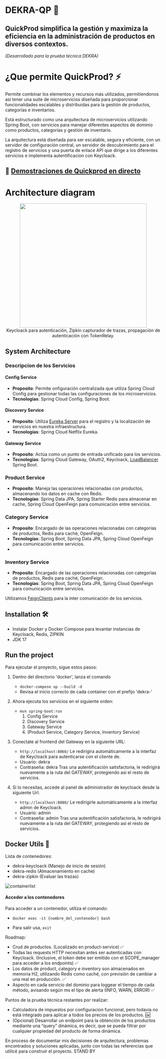 # DEKRA-QP 🚀
## QuickProd simplifica la gestión y maximiza la eficiencia en la administración de productos en diversos contextos.
*(Desarrollado para la prueba técnica DEKRA)*

# ¿Que permite QuickProd? ⚡
Permite combinar los elementos y recursos más utilizados, permitiendonos así tener una suite de microservicios diseñada para proporcionar funcionalidades escalables y distribuidas para la gestión de productos, categorías e inventarios.

Está estructurado como una arquitectura de microservicios utilizando Spring Boot, con servicios para manejar diferentes aspectos de dominio como productos, categorías y gestión de inventario.

La arquitectura está diseñada para ser escalable, segura y eficiente, con un servidor de configuración central, un servidor de descubrimiento para el registro de servicios y una puerta de enlace API que dirige a los diferentes servicios e implementa autentificacion con Keycloack.

## 🎥 [Demostraciones de Quickprod en directo](https://github.com/AdrianAlonsoDev/dekra-qp/wiki/Inicio#demostraciones)

# Architecture diagram
<p align="center">
  <img width="410" height="400" src="https://github.com/AdrianAlonsoDev/dekra-qp/assets/6146371/2b14cd2c-b7b5-45c1-97c9-14358c4c816f">
  </br>
  Keycloack para autenticación, Zipkin capturador de trazas, propagación de autenticación con TokenRelay.
</br>
</p>

## System Architecture

### Descripcion de los Servicios

#### Config Service
- **Proposito**: Permite onfiguración centralizada que utiliza Spring Cloud Config para gestionar todas las configuraciones de los microservicios.
- **Tecnologías**: Spring Cloud Config, Spring Boot.

#### Discovery Service
- **Proposito**: Utiliza [Eureka Server](https://cloud.spring.io/spring-cloud-netflix/multi/multi_spring-cloud-eureka-server.html) para el registro y la localización de servicios en nuestra infraestructura.
- **Tecnologías**: Spring Cloud Netflix Eureka.

#### Gateway Service
- **Proposito**: Actúa como un punto de entrada unificado para los servicios.
- **Tecnologías**: Spring Cloud Gateway, OAuth2, Keycloack, [LoadBalancer](https://docs.spring.io/spring-cloud-gateway/reference/spring-cloud-gateway-server-mvc/filters/loadbalancer.html) Spring Boot.

### Product Service
- **Proposito**: Maneja las operaciones relacionadas con productos, almacenando los datos en cache con Redis.
- **Tecnologías**: Spring Data JPA, Spring Starter Redis para almacenar en cache, Spring Cloud OpenFeign para comunicación entre servicios.

### Category Service
- **Proposito**: Encargado de las operaciones relacionadas con categorías de productos, Redis para caché, OpenFeign.
- **Tecnologías**: Spring Boot, Spring Data JPA, Spring Cloud OpenFeign para comunicación entre servicios.
- 
### Inventory Service
- **Proposito**: Encargado de las operaciones relacionadas con categorías de productos, Redis para caché, OpenFeign.
- **Tecnologías**: Spring Boot, Spring Data JPA, Spring Cloud OpenFeign para comunicación entre servicios.

Utilizamos [FeignClients](https://cloud.spring.io/spring-cloud-netflix/multi/multi_spring-cloud-feign.html) para la inter comunicación de los servicios.

## Installation 🛠️
- Instalar Docker y Docker Compose para levantar instancias de Keycloack, Redis, ZIPKIN
- JDK 17

## Run the project
Para ejecutar el proyecto, sigue estos pasos:

1. Dentro del directorio 'docker', lanza el comando
    - `docker-compose up --build -d`
    - Revisa el inicio correcto de cada container con el prefijo 'dekra-'

2. Ahora ejecuta los servicios en el siguiente orden:
    - `mvn spring-boot:run`
      1. Config Service
      2. Discovery Service
      3. Gateway Service
      4. (Product Service, Category Service, Inventory Service)

4. Conectate al frontend del Gateway en la siguiente URL:
    - `http://localhost:8060/`
Le redirigira automáticamente a la interfaz de Keycloack para autenticarse con el cliente de.
    - Usuario: dekra
    - Contraseña: dekra
Tras una autentificación satisfactoria, le redirigirá nuevamente a la ruta del GATEWAY,
protegiendo así el resto de servicios.
4. Si lo necesitas, accede al panel de administrador de keycloack desde la siguiente Url:
    - `http://localhost:8080/`
Le redirigirle automáticamente a la interfaz admin de Keycloack.
    - Usuario: admin
    - Contraseña: admin
Tras una autentificación satisfactoria, le redirigirá nuevamente a la ruta del GATEWAY,
protegiendo así el resto de servicios.

## Docker Utils 🐳
Lista de contenedores:
-  dekra-keycloack (Manejo de inicio de sesión)
-  dekra-redis (Almacenamiento en cache)
-  dekra-zipkin (Evaluar las trazas)

![containerlist](https://github.com/AdrianAlonsoDev/dekra-qp/assets/6146371/d6322037-4e9a-415a-9faa-00e4338eda3e)


#### Acceder a los contenedores
Para acceder a un contenedor, utiliza el comando:
* `docker exec -it {nombre_del_contenedor} bash`


* Para salir usa, `exit`


Roadmap:
- Crud de productos. (Localizado en product-service) ✅
- Todas las requests HTTP necesitan antes ser autenticadas con Keycloack. (Inclusive, el token debe ser emitido con el SCOPE_manager para acceder a los endpoints) ✅
- Los datos de product, category e inventory son almacenados en memoria H2, utilizando Redis como caché, con previsión de cambiar a una real en producción. ✅
- Aspecto en cada servicio del dominio para loggear el tiempo de cada método, avisando según ms el tipo de alerta (INFO, WARN, ERROR) ✅

 Puntos de la prueba técnica restantes por realizar:
* Calculadora de impuestos por configuracion funcional, pero todavía no está integrado para aplicar a todos los precios de los productos. 🆗
* (Opcional) Desarrollar un endpoint para la obtención de los productos mediante una “query”
dinámica, es decir, que se pueda filtrar por cualquier propiedad del producto de forma dinámica.

En proceso de documentar mis decisiones de arquitectura, problemas encontrados y soluciones aplicadas, junto con todas las referencias que utilicé para construir el proyecto. STAND BY
